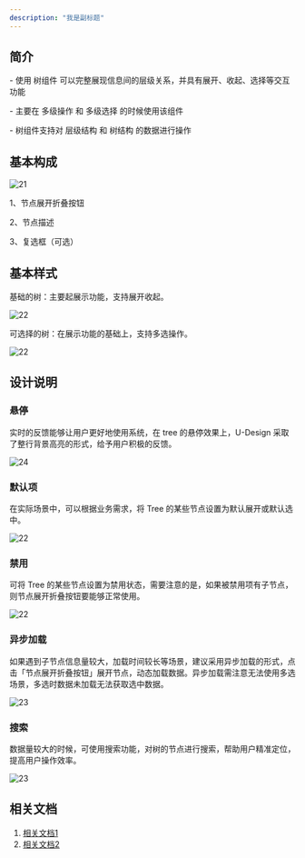 ```yaml
---
description: "我是副标题"
---
```

<!--副标题具体写法见源代码模式1-->

## 简介

\- 使用 树组件 可以完整展现信息间的层级关系，并具有展开、收起、选择等交互功能

\- 主要在 多级操作 和 多级选择 的时候使用该组件

\- 树组件支持对 层级结构 和 树结构 的数据进行操作




## 基本构成
![21](../../../images/tree/1.png)

1、节点展开折叠按钮

2、节点描述

3、复选框（可选）


## 基本样式

基础的树：主要起展示功能，支持展开收起。

![22](../../../images/tree/8.png)

可选择的树：在展示功能的基础上，支持多选操作。

![22](../../../images/tree/9.png)


## 设计说明
### 悬停
实时的反馈能够让用户更好地使用系统，在 tree 的悬停效果上，U-Design 采取了整行背景高亮的形式，给予用户积极的反馈。

![24](../../../images/tree/4.png)


### 默认项
在实际场景中，可以根据业务需求，将 Tree 的某些节点设置为默认展开或默认选中。

![22](../../../images/tree/5.png)


### 禁用
可将 Tree 的某些节点设置为禁用状态，需要注意的是，如果被禁用项有子节点，则节点展开折叠按钮要能够正常使用。

![22](../../../images/tree/6.png)


### 异步加载
如果遇到子节点信息量较大，加载时间较长等场景，建议采用异步加载的形式，点击「节点展开折叠按钮」展开节点，动态加载数据。异步加载需注意无法使用多选场景，多选时数据未加载无法获取选中数据。

![23](../../../images/tree/3.png)


### 搜索
数据量较大的时候，可使用搜索功能，对树的节点进行搜索，帮助用户精准定位，提高用户操作效率。

![23](../../../images/tree/7.png)


## 相关文档

1. [相关文档1](https://www.ucloud.cn)
2. [相关文档2](https://www.ucloud.cn)
